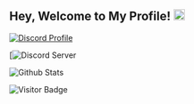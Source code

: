 ## Hey, Welcome to My Profile! <img src="https://user-images.githubusercontent.com/74038190/226127923-0e8b7792-7b3c-462b-951b-63c96ba1a5af.gif" width="20" height="20">

[![Discord Profile](https://lanyard-profile-readme.vercel.app/api/690634258691391589)](https://discord.com/users/690634258691391589)

[![Discord Server](https://discord.com/widget?id=1111306185832935474&theme=dark)

![Github Stats](https://github-readme-stats.vercel.app/api?username=memte&count_private=true&show_icons=true&include_all_commits=true)

![Visitor Badge](https://komarev.com/ghpvc/?username=memte&color=c50808)
